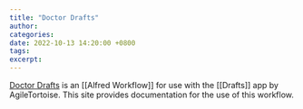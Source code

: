 ```yaml
---
title: "Doctor Drafts"
author: 
categories: 
date: 2022-10-13 14:20:00 +0800
tags: 
excerpt: 
---
```




[Doctor Drafts](https://doctordrafts.thoughtasylum.com/) is an [[Alfred Workflow]] for use with the [[Drafts]] app by AgileTortoise. This site provides documentation for the use of this workflow.















